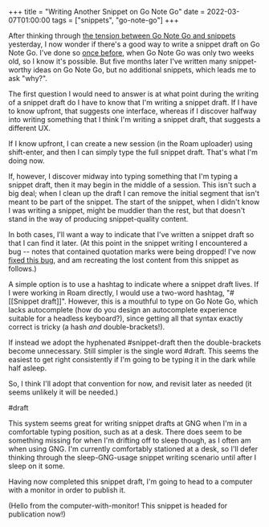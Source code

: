 +++
title = "Writing Another Snippet on Go Note Go"
date = 2022-03-07T01:00:00
tags = ["snippets", "go-note-go"]
+++

After thinking through [the tension between Go Note Go and snippets](/snippets/2022-03-06-gng-snippets-divide/) yesterday,
I now wonder if there's a good way to write a snippet draft on Go Note Go.
I've done so [once before](/snippets/2021-09-27-snippet-on-go-note-go/), when Go Note Go was only two weeks old, so I know it's possible. But five months later I've written many snippet-worthy ideas on Go Note Go, but no additional snippets, which leads me to ask "why?".

The first question I would need to answer is at what point during the writing of a snippet draft do I have to know that I'm writing a snippet draft. If I have to know upfront, that suggests one interface, whereas if I discover halfway into writing something that I think I'm writing a snippet draft, that suggests a different UX.

If I know upfront, I can create a new session (in the Roam uploader) using shift-enter, and then I can simply type the full snippet draft. That's what I'm doing now.

If, however, I discover midway into typing something that I'm typing a snippet draft, then it may begin in the middle of a session. This isn't such a big deal; when I clean up the draft I can remove the initial segment that isn't meant to be part of the snippet. The start of the snippet, when I didn't know I was writing a snippet, might be muddier than the rest, but that doesn't stand in the way of producing snippet-quality content.

In both cases, I'll want a way to indicate that I've written a snippet draft so that I can find it later.
(At this point in the snippet writing I encountered a bug -- notes that contained quotation marks were being dropped! I've now [fixed this bug](https://github.com/dbieber/GoNoteGo/pull/32), and am recreating the lost content from this snippet as follows.)

A simple option is to use a hashtag to indicate where a snippet draft lives. If I were working in Roam directly, I would use a two-word hashtag, "#[[Snippet draft]]". However, this is a mouthful to type on Go Note Go, which lacks autocomplete (how do you design an autocomplete experience suitable for a headless keyboard?), since getting all that syntax exactly correct is tricky (a hash _and_ double-brackets!).

If instead we adopt the hyphenated #snippet-draft then the double-brackets become unnecessary. Still simpler is the single word #draft. This seems the easiest to get right consistently if I'm going to be typing it in the dark while half asleep.

So, I think I'll adopt that convention for now, and revisit later as needed (it seems unlikely it will be needed.)

#draft

This system seems great for writing snippet drafts at GNG when I'm in a comfortable typing position, such as at a desk. There does seem to be something missing for when I'm drifting off to sleep though, as I often am when using GNG. I'm currently comfortably stationed at a desk, so I'll defer thinking through the sleep-GNG-usage snippet writing scenario until after I sleep on it some.

Having now completed this snippet draft, I'm going to head to a computer with a monitor in order to publish it.

(Hello from the computer-with-monitor! This snippet is headed for publication now!)
